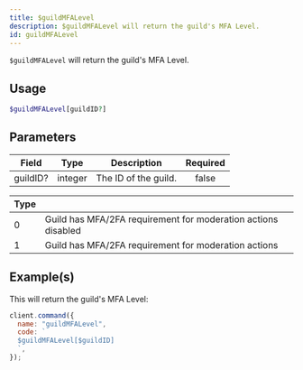 ```yaml
---
title: $guildMFALevel
description: $guildMFALevel will return the guild's MFA Level.
id: guildMFALevel
---
```


`$guildMFALevel` will return the guild's MFA Level.

## Usage

```php
$guildMFALevel[guildID?]
```

## Parameters

| Field    | Type    | Description          | Required |
| -------- | ------- | -------------------- | :------: |
| guildID? | integer | The ID of the guild. |  false   |

| Type |                                                               |
| ---- | ------------------------------------------------------------- |
| 0    | Guild has MFA/2FA requirement for moderation actions disabled |
| 1    | Guild has MFA/2FA requirement for moderation actions          |

## Example(s)

This will return the guild's MFA Level:

```javascript
client.command({
  name: "guildMFALevel",
  code: `
  $guildMFALevel[$guildID]
  `,
});
```
